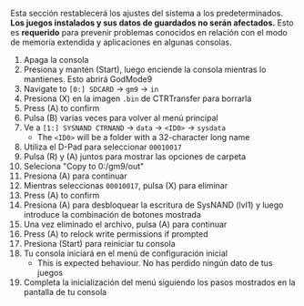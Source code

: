 Esta sección restablecerá los ajustes del sistema a los predeterminados. **Los juegos instalados y sus datos de guardados no serán afectados.** Esto es **requerido** para prevenir problemas conocidos en relación con el modo de memoria extendida y aplicaciones en algunas consolas.

1. Apaga la consola
2. Presiona y mantén (Start), luego enciende la consola mientras lo mantienes. Esto abrirá GodMode9
3. Navigate to `[0:] SDCARD` -> `gm9` -> `in`
4. Presiona (X) en la imagen `.bin` de CTRTransfer para borrarla
5. Press (A) to confirm
6. Pulsa (B) varias veces para volver al menú principal
7. Ve a `[1:] SYSNAND CTRNAND` -> `data` -> `<ID0>` -> `sysdata`
   - The `<ID0>` will be a folder with a 32-character long name
8. Utiliza el D-Pad para seleccionar `00010017`
9. Pulsa (R) y (A) juntos para mostrar las opciones de carpeta
10. Seleciona "Copy to 0:/gm9/out"
11. Presiona (A) para continuar
12. Mientras seleccionas `00010017`, pulsa (X) para eliminar
13. Press (A) to confirm
14. Presiona (A) para desbloquear la escritura de SysNAND (lvl1) y luego introduce la combinación de botones mostrada
15. Una vez eliminado el archivo, pulsa (A) para continuar
16. Press (A) to relock write permissions if prompted
17. Presiona (Start) para reiniciar tu consola
18. Tu consola iniciará en el menú de configuración inicial
    - This is expected behaviour. No has perdido ningún dato de tus juegos
19. Completa la inicialización del menú siguiendo los pasos mostrados en la pantalla de tu consola
